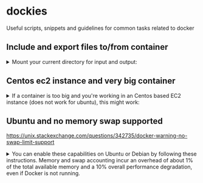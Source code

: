 # dockies
Useful scripts, snippets and guidelines for common tasks related to docker

## Include and export files to/from container

<details>
<summary>
Mount your current directory for input and output:
</summary>

```bash
docker run -it  -v "$PWD":"$PWD" -w "$PWD" broadinstitute/gatk
```
</details>


## Centos ec2 instance and very big container

<details>
<summary>
If a container is too big and you're working in an Centos based EC2 instance (does not work for ubuntu), this might work:
</summary>

```
sudo service docker stop
sudo nano /etc/sysconfig/docker-storage
# change the storage
DOCKER_STORAGE_OPTIONS= --storage-opt dm.basesize=30G
sudo service docker start
```
</details>




## Ubuntu and no memory swap supported

https://unix.stackexchange.com/questions/342735/docker-warning-no-swap-limit-support




<details>
<summary>
You can enable these capabilities on Ubuntu or Debian by following these instructions. Memory and swap accounting incur an overhead of about 1% of the total available memory and a 10% overall performance degradation, even if Docker is not running.
</summary>

1) Log into the Ubuntu or Debian host as a user with sudo privileges.

2) Edit the /etc/default/grub file. Add or edit the GRUB_CMDLINE_LINUX line to add the following two key-value pairs:

`$ sudo nano  /etc/default/grub`
> `GRUB_CMDLINE_LINUX="cgroup_enable=memory swapaccount=1"`

3) Update GRUB.

`$ sudo update-grub && sudo reboot` 

You will get kidcked out from the instance but that's ok. Log in after 2'.

</details>

